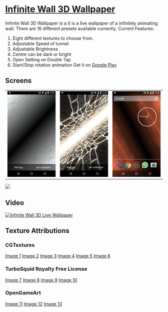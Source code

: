 # [Infinite Wall 3D Wallpaper](https://play.google.com/store/apps/details?id=com.rrapps.infiniteWall)

Infinite Wall 3D Wallpaper is a It is a live wallpaper of a infinitely animating wall.
There are 16 different presets available currently.
Current Features:
1. Eight different textures to choose from.
2. Adjustable Speed of tunnel
3. Adjustable Brightness
4. Centre can be dark or bright
5. Open Setting on Double Tap
6. Start/Stop rotation animation
Get it on [Google Play](https://play.google.com/store/apps/details?id=com.rrapps.infiniteWall)

## Screens
|  |  |  |
|---|---|---|
| ![](/assets/snow.png) | ![](/assets/stonewall.png) | ![](/assets/wood.png) | ![](/assets/pink grunge star.png) |
![](/play_assets/animation.gif)

## Video
[![Infinite Wall 3D Live Wallpaper](https://img.youtube.com/vi/flMK4Wi1Dmw/0.jpg)](https://www.youtube.com/watch?v=flMK4Wi1Dmw)

## Texture Attributions
### CGTextures
[Image 1](http://www.cgtextures.com/texview.php?id=42682&PHPSESSID=3torgnlpa9c5o1a1faiv91m2u1)
[Image 2](http://www.cgtextures.com/texview.php?id=66122&PHPSESSID=3torgnlpa9c5o1a1faiv91m2u1)
[Image 3](http://www.cgtextures.com/texview.php?id=97444&PHPSESSID=3torgnlpa9c5o1a1faiv91m2u1)
[Image 4](http://www.cgtextures.com/texview.php?id=19680&PHPSESSID=3torgnlpa9c5o1a1faiv91m2u1)
[Image 5](http://www.cgtextures.com/texview.php?id=64171&PHPSESSID=3torgnlpa9c5o1a1faiv91m2u1)
[Image 6](http://www.cgtextures.com/texview.php?id=17407&PHPSESSID=3torgnlpa9c5o1a1faiv91m2u1)

### TurboSquid Royalty Free License
[Image 7](http://scaloperion.deviantart.com/art/Wrinkled-Brown-Silk-261523661)
[Image 8](http://websoulz.com/20-high-resolution-silk-and-sparkling-textures-freebie/)
[Image 9](http://designcoral.com/freebies/fabric-textures/)
[Image 10](http://www.starnetblog.com/tileable/seamless-cloudy-star-field-textures/)

### OpenGameArt
[Image 11](http://opengameart.org/sites/default/files/lavafull.jpg)
[Image 12](http://opengameart.org/node/7408)
[Image 13](http://opengameart.org/content/camouflage)
